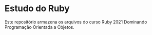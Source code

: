 # Estudo do Ruby
Este repositório armazena os arquivos do curso Ruby 2021 Dominando Programação Orientada a Objetos.


